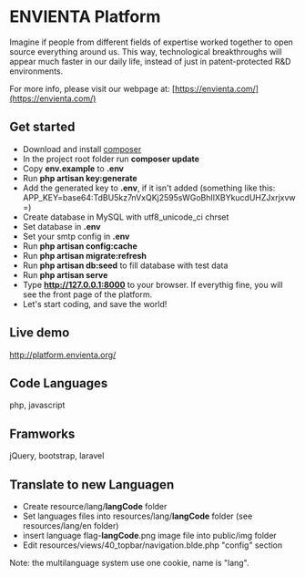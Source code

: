 # ENVIENTA Platform

Imagine if people from different fields of expertise worked together to open source everything around us. This way, technological breakthroughs will appear much faster in our daily life, instead of just in patent-protected R&D environments.

For more info, please visit our webpage at: [https://envienta.com/](https://envienta.com/)

## Get started

- Download and install [composer](https://getcomposer.org/)
- In the project root folder run **composer update**
- Copy **env.example** to **.env**
- Run **php artisan key:generate**
- Add the generated key to **.env**, if it isn't added (something like this: APP_KEY=base64:TdBU5kz7nVxQKj2595sWGoBhIlXBYkucdUHZJxrjxvw=)
- Create database in MySQL with utf8_unicode_ci chrset
- Set database in **.env**
- Set your smtp config in **.env**
- Run **php artisan config:cache**
- Run **php artisan migrate:refresh**
- Run **php artisan db:seed** to fill database with test data
- Run **php artisan serve**
- Type **http://127.0.0.1:8000** to your browser. If everythig fine, you will see the front page of the platform.
- Let's start coding, and save the world! 

## Live demo ##

http://platform.envienta.org/

## Code Languages ##
php, javascript

## Framworks ##
jQuery, bootstrap, laravel

## Translate to new Languagen ##
- Create resource/lang/**langCode** folder
- Set languages files into resources/lang/**langCode** folder (see resources/lang/en folder)
- insert language flag-**langCode**.png image file into public/img folder
- Edit resources/views/40_topbar/navigation.blde.php "config" section
	
Note: the multilanguage system use  one cookie, name is "lang".


 
